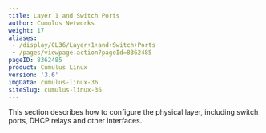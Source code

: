 ```yaml
---
title: Layer 1 and Switch Ports
author: Cumulus Networks
weight: 17
aliases:
 - /display/CL36/Layer+1+and+Switch+Ports
 - /pages/viewpage.action?pageId=8362485
pageID: 8362485
product: Cumulus Linux
version: '3.6'
imgData: cumulus-linux-36
siteSlug: cumulus-linux-36
---
```

This section describes how to configure the physical layer, including switch ports, DHCP relays and other interfaces.
